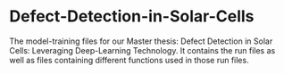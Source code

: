 # Defect-Detection-in-Solar-Cells
The model-training files for our Master thesis: Defect Detection in Solar Cells: Leveraging Deep-Learning Technology. It contains the run files as well as files containing different functions used in those run files.
